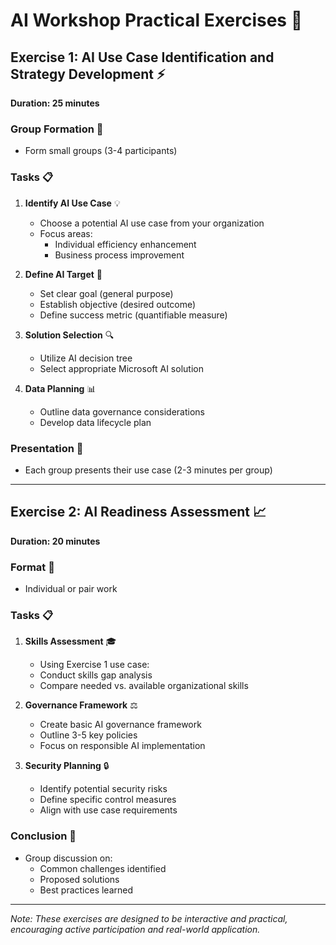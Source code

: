 # AI Workshop Practical Exercises 🎯

## Exercise 1: AI Use Case Identification and Strategy Development ⚡
**Duration: 25 minutes**

### Group Formation 👥
- Form small groups (3-4 participants)

### Tasks 📋
1. **Identify AI Use Case** 💡
   - Choose a potential AI use case from your organization
   - Focus areas:
     - Individual efficiency enhancement
     - Business process improvement

2. **Define AI Target** 🎯
   - Set clear goal (general purpose)
   - Establish objective (desired outcome)
   - Define success metric (quantifiable measure)

3. **Solution Selection** 🔍
   - Utilize AI decision tree
   - Select appropriate Microsoft AI solution

4. **Data Planning** 📊
   - Outline data governance considerations
   - Develop data lifecycle plan

### Presentation 🎤
- Each group presents their use case (2-3 minutes per group)

---

## Exercise 2: AI Readiness Assessment 📈
**Duration: 20 minutes**

### Format 👥
- Individual or pair work

### Tasks 📋
1. **Skills Assessment** 🎓
   - Using Exercise 1 use case:
   - Conduct skills gap analysis
   - Compare needed vs. available organizational skills

2. **Governance Framework** ⚖️
   - Create basic AI governance framework
   - Outline 3-5 key policies
   - Focus on responsible AI implementation

3. **Security Planning** 🔒
   - Identify potential security risks
   - Define specific control measures
   - Align with use case requirements

### Conclusion 🎉
- Group discussion on:
  - Common challenges identified
  - Proposed solutions
  - Best practices learned

---
*Note: These exercises are designed to be interactive and practical, encouraging active participation and real-world application.*